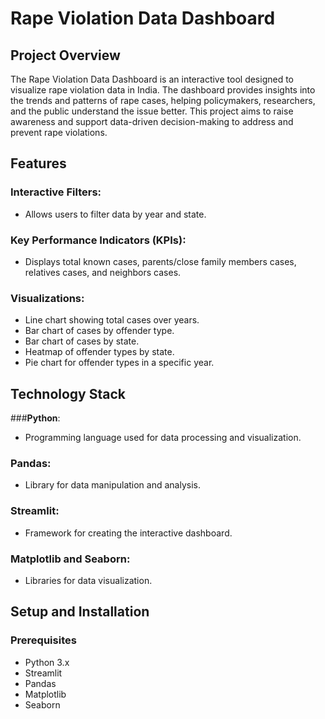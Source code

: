 # Rape Violation Data Dashboard

## Project Overview
The Rape Violation Data Dashboard is an interactive tool designed to visualize rape violation data in India. The dashboard provides insights into the trends and patterns of rape cases, helping policymakers, researchers, and the public understand the issue better. This project aims to raise awareness and support data-driven decision-making to address and prevent rape violations.

## Features
### **Interactive Filters**:
- Allows users to filter data by year and state.
### **Key Performance Indicators (KPIs)**:
- Displays total known cases, parents/close family members cases, relatives cases, and neighbors cases.
### **Visualizations**:
  - Line chart showing total cases over years.
  - Bar chart of cases by offender type.
  - Bar chart of cases by state.
  - Heatmap of offender types by state.
  - Pie chart for offender types in a specific year.

## Technology Stack
###**Python**:
- Programming language used for data processing and visualization.
### **Pandas**:
- Library for data manipulation and analysis.
### **Streamlit**:
- Framework for creating the interactive dashboard.
### **Matplotlib and Seaborn**:
- Libraries for data visualization.

## Setup and Installation

### Prerequisites
- Python 3.x
- Streamlit
- Pandas
- Matplotlib
- Seaborn
